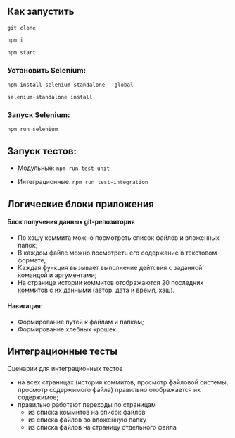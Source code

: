## Как запустить

`git clone`

`npm i`

`npm start`

### Установить Selenium:

`npm install selenium-standalone --global`

`selenium-standalone install`

### Запуск Selenium:

`npm run selenium`

## Запуск тестов:

-   Модульные:
    `npm run test-unit`

-   Интеграционные:
    `npm run test-integration`

## Логические блоки приложения

#### Блок получения данных git-репозитория

-   По хэшу коммита можно посмотреть список файлов и вложенных папок;
-   В каждом файле можно посмотреть его содержание в текстовом формате;
-   Каждая функция вызывает выполнение дейтсвия с заданной командой и аргументами;
-   На странице истории коммитов отображаются 20 последних коммитов с их данными (автор, дата и время, хэш).

#### Навигация:

-   Формирование путей к файлам и папкам;
-   Формирование хлебных крошек.

## Интеграционные тесты

Сценарии для интеграционных тестов

-   на всех страницах (история коммитов, просмотр файловой системы, просмотр содержимого файла) правильно отображается их содержимое;
-   правильно работают переходы по страницам
    -   из списка коммитов на список файлов
    -   из списка файлов во вложенную папку
    -   из списка файлов на страницу отдельного файла
